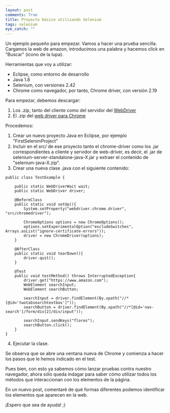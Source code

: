 ```yaml
---
layout: post
comments: True
title: Proyecto básico utilizando Selenium
tags: selenium
eye_catch: ""
---
```


Un ejemplo pequeño para empezar. Vamos a hacer una prueba sencilla.
Cargamos la web de amazon, introducimos una palabra y hacemos click en "Buscar" (icono de la lupa).

Herramientas que voy a utilizar:
- Eclipse, como entorno de desarrollo
- Java 1.8
- Selenium, con versiones 2.42
- Chrome como navegador, por tanto, Chrome driver, con versión 2.19

Para empezar, debemos descargar:

1. Los .zip, tanto del cliente como del servidor del [WebDriver](http://www.seleniumhq.org/download/)
2. El .zip del [web driver para Chrome](https://sites.google.com/a/chromium.org/chromedriver/downloads)



Procedemos:

1. Crear un nuevo proyecto Java en Eclipse, por ejemplo "FirstSelenimProject"
2. Incluir en el *src/* de ese proyecto tanto el chrome-driver como los .jar correspondientes a cliente y servidor de web-driver, es decir, el .jar de selenium-server-standalone-java-X.jar y  extraer el contenido de "selenium-java-X.zip".
3. Crear una nueva clase .java con el siguiente contenido:

```
public class TestExample {

	public static WebDriverWait wait;
	public static WebDriver driver;
	
	@BeforeClass
	public static void setUp(){
		System.setProperty("webdriver.chrome.driver", "src/chromedriver"); 
		
		ChromeOptions options = new ChromeOptions();
	    options.setExperimentalOption("excludeSwitches", Arrays.asList("ignore-certificate-errors"));
		driver = new ChromeDriver(options);            
	}

	@AfterClass
	public static void tearDown(){
		driver.quit();
	}

	@Test
	public void testMethod() throws InterruptedException{
		driver.get("https://www.amazon.com");
		WebElement searchInput;
		WebElement searchButton;

		searchInput = driver.findElement(By.xpath("//*[@id='twotabsearchtextbox']"));
		searchButton = driver.findElement(By.xpath("//*[@id='nav-search']/form/div[2]/div/input"));
			
		searchInput.sendKeys("flores");
		searchButton.click();
	}
}
```


4. Ejecutar la clase.

Se observa que se abre una ventana nueva de Chrome y comienza a hacer los pasos que le hemos indicado en el test.

Pues bien, con esto ya sabemos cómo lanzar pruebas contra nuestro navegador, ahora sólo queda indagar para saber cómo utilizar todos los métodos que interaccionan con los elementos de la página.

En un nuevo post, comentaré de qué formas diferentes podemos identificar los elementos que aparecen en la web.

¡Espero que sea de ayuda! ;)
